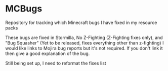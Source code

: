 # MCBugs
Repository for tracking which Minecraft bugs I have fixed in my resource packs

These bugs are fixed in Stormilla, No Z-Fighting (Z-Fighting fixes only), and "Bug Squasher" (Yet to be released, fixes everything other than z-fighting)
I would like links to Mojira bug reports but it's not required. If you don't link it then give a good explanation of the bug. 

Still being set up, I need to reformat the fixes list

